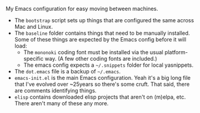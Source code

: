 My Emacs configuration for easy moving between machines.

* The `bootstrap` script sets up things that are configured the same across Mac and Linux.
* The `baseline` folder contains things that need to be manually installed.  Some of these things are expected by the Emacs config before it will load:
  * The `mononoki` coding font must be installed via the usual platform-specific way.  (A few other coding fonts are included.)
  * The emacs config expects a `~/.snippets` folder for local yasnippets.
* The `dot.emacs` file is a backup of `~/.emacs`.
* `emacs-init.el` is the main Emacs configuration.  Yeah it's a big long file that I've evolved over ~25years so there's some cruft.  That said, there are comments identifying things.
* `elisp` contains downloaded elisp projects that aren't on (m)elpa, etc.  There aren't many of these any more.

